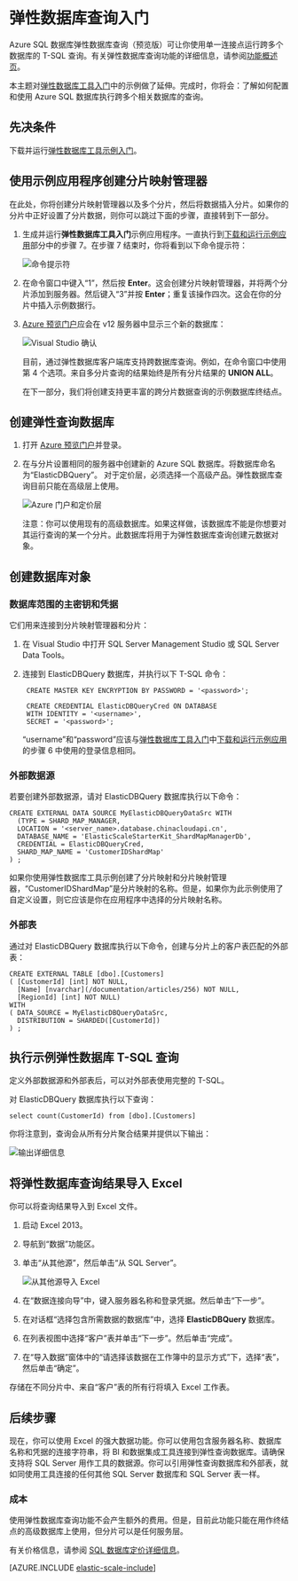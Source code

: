 <properties
	title="Getting started with elastic database query"
	pageTitle="弹性数据库查询入门"
	description="如何使用弹性数据库查询"
	metaKeywords="azure sql database elastic queries"
	services="sql-database"
	documentationCenter=""  
	manager="jeffreyg"
	authors="sidneyh"/>

<tags
	ms.service="sql-database" ms.date="06/23/2015" wacn.date="08/14/2015" />

# 弹性数据库查询入门

Azure SQL 数据库弹性数据库查询（预览版）可让你使用单一连接点运行跨多个数据库的 T-SQL 查询。有关弹性数据库查询功能的详细信息，请参阅[功能概述页](/documentation/articles/sql-database-elastic-query-overview)。

本主题对[弹性数据库工具入门](/documentation/articles/sql-database-elastic-scale-get-started)中的示例做了延伸。完成时，你将会：了解如何配置和使用 Azure SQL 数据库执行跨多个相关数据库的查询。
## 先决条件

下载并运行[弹性数据库工具示例入门](/documentation/articles/sql-database-elastic-scale-get-started)。

## 使用示例应用程序创建分片映射管理器

在此处，你将创建分片映射管理器以及多个分片，然后将数据插入分片。如果你的分片中正好设置了分片数据，则你可以跳过下面的步骤，直接转到下一部分。

1. 生成并运行**弹性数据库工具入门**示例应用程序。一直执行到[下载和运行示例应用](/documentation/articles/sql-database-elastic-scale-get-started)部分中的步骤 7。在步骤 7 结束时，你将看到以下命令提示符：

	![命令提示符][1]

2.  在命令窗口中键入“1”，然后按 **Enter**。这会创建分片映射管理器，并将两个分片添加到服务器。然后键入“3”并按 **Enter**；重复该操作四次。这会在你的分片中插入示例数据行。
3.  [Azure 预览门户](https://manage.windowsazure.cn)应会在 v12 服务器中显示三个新的数据库：

	![Visual Studio 确认][2]

	目前，通过弹性数据库客户端库支持跨数据库查询。例如，在命令窗口中使用第 4 个选项。来自多分片查询的结果始终是所有分片结果的 **UNION ALL**。

	在下一部分，我们将创建支持更丰富的跨分片数据查询的示例数据库终结点。

## 创建弹性查询数据库

1. 打开 [Azure 预览门户](https://manage.windowsazure.cn)并登录。
2. 在与分片设置相同的服务器中创建新的 Azure SQL 数据库。将数据库命名为“ElasticDBQuery”。 对于定价层，必须选择一个高级产品。弹性数据库查询目前只能在高级层上使用。

	![Azure 门户和定价层][3]

	注意：你可以使用现有的高级数据库。如果这样做，该数据库不能是你想要对其运行查询的某一个分片。此数据库将用于为弹性数据库查询创建元数据对象。


## 创建数据库对象

### 数据库范围的主密钥和凭据

它们用来连接到分片映射管理器和分片：

1. 在 Visual Studio 中打开 SQL Server Management Studio 或 SQL Server Data Tools。
2. 连接到 ElasticDBQuery 数据库，并执行以下 T-SQL 命令：

		CREATE MASTER KEY ENCRYPTION BY PASSWORD = '<password>';

		CREATE CREDENTIAL ElasticDBQueryCred ON DATABASE
		WITH IDENTITY = '<username>',
		SECRET = '<password>';

	“username”和“password”应该与[弹性数据库工具入门](/documentation/articles/sql-database-elastic-scale-get-started)中[下载和运行示例应用](/documentation/articles/sql-database-elastic-scale-get-started)的步骤 6 中使用的登录信息相同。


### 外部数据源

若要创建外部数据源，请对 ElasticDBQuery 数据库执行以下命令：

	CREATE EXTERNAL DATA SOURCE MyElasticDBQueryDataSrc WITH
      (TYPE = SHARD_MAP_MANAGER,
      LOCATION = '<server_name>.database.chinacloudapi.cn',
      DATABASE_NAME = 'ElasticScaleStarterKit_ShardMapManagerDb',
	  CREDENTIAL = ElasticDBQueryCred,
 	  SHARD_MAP_NAME = 'CustomerIDShardMap'
    ) ;

 如果你使用弹性数据库工具示例创建了分片映射和分片映射管理器，“CustomerIDShardMap”是分片映射的名称。但是，如果你为此示例使用了自定义设置，则它应该是你在应用程序中选择的分片映射名称。

### 外部表

通过对 ElasticDBQuery 数据库执行以下命令，创建与分片上的客户表匹配的外部表：

	CREATE EXTERNAL TABLE [dbo].[Customers]
	( [CustomerId] [int] NOT NULL,
	  [Name] [nvarchar](/documentation/articles/256) NOT NULL,
	  [RegionId] [int] NOT NULL)
	WITH
	( DATA_SOURCE = MyElasticDBQueryDataSrc,
      DISTRIBUTION = SHARDED([CustomerId])
	) ;

## 执行示例弹性数据库 T-SQL 查询

定义外部数据源和外部表后，可以对外部表使用完整的 T-SQL。

对 ElasticDBQuery 数据库执行以下查询：

	select count(CustomerId) from [dbo].[Customers]

你将注意到，查询会从所有分片聚合结果并提供以下输出：

![输出详细信息][4]

## 将弹性数据库查询结果导入 Excel

 你可以将查询结果导入到 Excel 文件。

1. 启动 Excel 2013。
2. 	导航到“数据”功能区。
3. 	单击“从其他源”，然后单击“从 SQL Server”。

	![从其他源导入 Excel][5]
4. 	在“数据连接向导”中，键入服务器名称和登录凭据。然后单击“下一步”。
5. 	在对话框“选择包含所需数据的数据库”中，选择 **ElasticDBQuery** 数据库。
6. 	在列表视图中选择“客户”表并单击“下一步”。然后单击“完成”。
7. 	在“导入数据”窗体中的“请选择该数据在工作簿中的显示方式”下，选择“表”，然后单击“确定”。

存储在不同分片中、来自“客户”表的所有行将填入 Excel 工作表。

## 后续步骤
现在，你可以使用 Excel 的强大数据功能。你可以使用包含服务器名称、数据库名称和凭据的连接字符串，将 BI 和数据集成工具连接到弹性查询数据库。请确保支持将 SQL Server 用作工具的数据源。你可以引用弹性查询数据库和外部表，就如同使用工具连接的任何其他 SQL Server 数据库和 SQL Server 表一样。

### 成本
使用弹性数据库查询功能不会产生额外的费用。但是，目前此功能只能在用作终结点的高级数据库上使用，但分片可以是任何服务层。

有关价格信息，请参阅 [SQL 数据库定价详细信息](http://www.windowsazure.cn/home/features/sql-database/#price)。


[AZURE.INCLUDE [elastic-scale-include](../includes/elastic-scale-include.md)]

<!--Image references-->
[1]: ./media/sql-database-elastic-query-getting-started/cmd-prompt.png
[2]: ./media/sql-database-elastic-query-getting-started/portal.png
[3]: ./media/sql-database-elastic-query-getting-started/tiers.png
[4]: ./media/sql-database-elastic-query-getting-started/details.png
[5]: ./media/sql-database-elastic-query-getting-started/exel-sources.png
<!--anchors-->

<!---HONumber=66-->